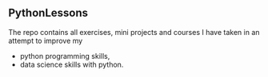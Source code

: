 ## PythonLessons
The repo contains all exercises, mini projects and courses I have taken in an attempt to improve my 
* python programming skills,
* data science skills with python.
